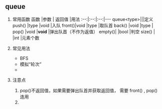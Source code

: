 ## queue

1. 常用函数
函数   |参数  | 返回值 |用法
:--:|:--:|:--:|---
queue\<type\>|||定义
push() |type |void  |入队
front()|void |type  |取队首
back() |void |type  |
pop()  |void |**void** |弹出队首（不作为返值）
empty()|     |bool  |判空
size() |     |int   |元素个数

2. 常见用法
    + BFS
    + 模拟“轮次”
    +

3. 注意点
    1. pop()不返回值，如果需要弹出队首并获取返回值，
      需要 front() , pop() 连用
    2.
